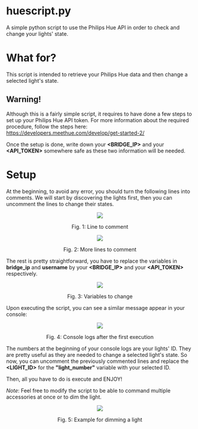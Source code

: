 # huescript.py
A simple python script to use the Philips Hue API in order to check and change your lights' state.

# What for?
This script is intended to retrieve your Philips Hue data and then change a selected light's state.

## Warning!
Although this is a fairly simple script, it requires to have done a few steps to set up your Philips Hue API token. 
For more information about the required procedure, follow the steps here: https://developers.meethue.com/develop/get-started-2/

Once the setup is done, write down your **<BRIDGE_IP>** and your **<API_TOKEN>** somewhere safe as these two information will be needed.

# Setup
At the beginning, to avoid any error, you should turn the following lines into comments.
We will start by discovering the lights first, then you can uncomment the lines to change their states.

<div>
<p align="center">
  <img src="https://user-images.githubusercontent.com/73818280/229362599-b345d8c7-0728-4d44-9e2d-dbb013c5cc74.png">
</p>
<p align="center">Fig. 1: Line to comment</p>
<p align="center">
  <img src="https://user-images.githubusercontent.com/73818280/229362802-769f3c53-813d-4fb4-a1f0-0cf53578c3ad.png">
</p>
<p align="center">Fig. 2: More lines to comment</p>
</div>

The rest is pretty straightforward, you have to  replace the variables in **bridge_ip** and **username** by your **<BRIDGE_IP>** and your **<API_TOKEN>** respectively.

<p align="center">
  <img src="https://user-images.githubusercontent.com/73818280/229362126-99275235-4661-4229-9427-9fdec8bbe2e8.png">
</p>
<p align="center">Fig. 3: Variables to change</p>

Upon executing the script, you can see a similar message appear in your console:
<p align="center">
<img src="https://user-images.githubusercontent.com/73818280/229510527-25cace98-dc0c-4d14-99a8-de7ea2ba8136.png">
</p>
<p align="center">Fig. 4: Console logs after the first execution</p>

The numbers at the beginning of your console logs are your lights' ID. They are pretty useful as they are needed to change a selected light's state.
So now, you can uncomment the previously commented lines and replace the **<LIGHT_ID>** for the **"light_number"** variable with your selected ID.

Then, all you have to do is execute and ENJOY!

*Note*: Feel free to modify the script to be able to command multiple accessories at once or to dim the light.
<p align="center"><img src="https://user-images.githubusercontent.com/73818280/229363952-5857a4b4-01b6-4b2e-b893-e4c160d97284.png"></p>
<p align="center">Fig. 5: Example for dimming a light</p<

